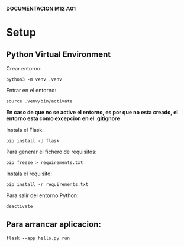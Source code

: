 **DOCUMENTACION M12 A01**

# Setup

## Python Virtual Environment

Crear entorno:

    python3 -m venv .venv

Entrar en el entorno:

    source .venv/bin/activate

**En caso de que no se active el entorno, es por que no esta creado, el entorno esta como excepcion en el .gitignore**

Instala el Flask:

    pip install -U flask

Para generar el fichero de requisitos:

    pip freeze > requirements.txt

Instala el requisito:

    pip install -r requirements.txt

Para salir del entorno Python:

    deactivate

## Para arrancar aplicacion:
    flask --app hello.py run

